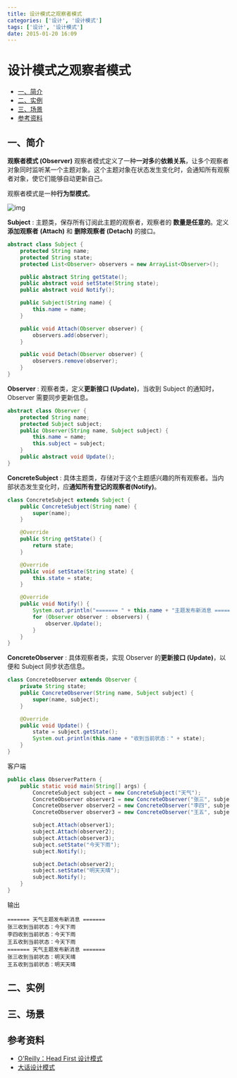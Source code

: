 ```yaml
---
title: 设计模式之观察者模式
categories: ['设计', '设计模式']
tags: ['设计', '设计模式']
date: 2015-01-20 16:09
---
```


# 设计模式之观察者模式

<!-- TOC depthFrom:2 depthTo:3 -->

- [一、简介](#一简介)
- [二、实例](#二实例)
- [三、场景](#三场景)
- [参考资料](#参考资料)

<!-- /TOC -->

## 一、简介

**观察者模式 (Observer)** 观察者模式定义了一种**一对多**的**依赖关系**，让多个观察者对象同时监听某一个主题对象。这个主题对象在状态发生变化时，会通知所有观察者对象，使它们能够自动更新自己。

观察者模式是一种**行为型模式**。

![img](http://dunwu.test.upcdn.net/snap/20200726111528.png)

**Subject** : 主题类，保存所有订阅此主题的观察者，观察者的 **数量是任意的**。定义 **添加观察者** **(Attach)** 和 **删除观察者 (Detach)** 的接口。

```java
abstract class Subject {
    protected String name;
    protected String state;
    protected List<Observer> observers = new ArrayList<Observer>();

    public abstract String getState();
    public abstract void setState(String state);
    public abstract void Notify();

    public Subject(String name) {
        this.name = name;
    }

    public void Attach(Observer observer) {
        observers.add(observer);
    }

    public void Detach(Observer observer) {
        observers.remove(observer);
    }
}
```

**Observer** : 观察者类，定义**更新接口 (Update)**，当收到 Subject 的通知时，Observer 需要同步更新信息。

```java
abstract class Observer {
    protected String name;
    protected Subject subject;
    public Observer(String name, Subject subject) {
        this.name = name;
        this.subject = subject;
    }
    public abstract void Update();
}
```

**ConcreteSubject** : 具体主题类，存储对于这个主题感兴趣的所有观察者。当内部状态发生变化时，应**通知所有登记的观察者(Notify)**。

```java
class ConcreteSubject extends Subject {
    public ConcreteSubject(String name) {
        super(name);
    }

    @Override
    public String getState() {
        return state;
    }

    @Override
    public void setState(String state) {
        this.state = state;
    }

    @Override
    public void Notify() {
        System.out.println("======= " + this.name + "主题发布新消息 =======");
        for (Observer observer : observers) {
            observer.Update();
        }
    }
}
```

**ConcreteObserver** : 具体观察者类，实现 Observer 的**更新接口 (Update)**，以便和 Subject 同步状态信息。

```java
class ConcreteObserver extends Observer {
    private String state;
    public ConcreteObserver(String name, Subject subject) {
        super(name, subject);
    }

    @Override
    public void Update() {
        state = subject.getState();
        System.out.println(this.name + "收到当前状态：" + state);
    }
}
```

客户端

```java
public class ObserverPattern {
    public static void main(String[] args) {
        ConcreteSubject subject = new ConcreteSubject("天气");
        ConcreteObserver observer1 = new ConcreteObserver("张三", subject);
        ConcreteObserver observer2 = new ConcreteObserver("李四", subject);
        ConcreteObserver observer3 = new ConcreteObserver("王五", subject);

        subject.Attach(observer1);
        subject.Attach(observer2);
        subject.Attach(observer3);
        subject.setState("今天下雨");
        subject.Notify();

        subject.Detach(observer2);
        subject.setState("明天天晴");
        subject.Notify();
    }
}
```

输出

```
======= 天气主题发布新消息 =======
张三收到当前状态：今天下雨
李四收到当前状态：今天下雨
王五收到当前状态：今天下雨
======= 天气主题发布新消息 =======
张三收到当前状态：明天天晴
王五收到当前状态：明天天晴
```

## 二、实例

## 三、场景

## 参考资料

- [O'Reilly：Head First 设计模式](https://item.jd.com/10100236.html)
- [大话设计模式](https://item.jd.com/10079261.html)
